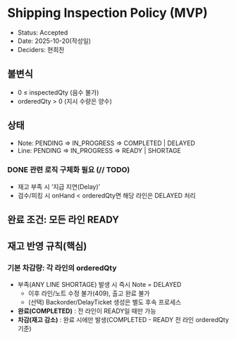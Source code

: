 # Shipping Inspection Policy (MVP)

- Status: Accepted
- Date: 2025-10-20(작성일)
- Deciders: 현희찬

## 불변식

- 0 ≤ inspectedQty (음수 불가)
- orderedQty > 0 (지시 수량은 양수)

## 상태

- Note: PENDING => IN_PROGRESS => COMPLETED | DELAYED
- Line: PENDING => IN_PROGRESS => READY | SHORTAGE

### DONE 관련 로직 구체화 필요 (// TODO)
- 재고 부족 시 ‘지급 지연(Delay)’
- 검수/피킹 시 onHand < orderedQty면 해당 라인은 DELAYED 처리

## 완료 조건: 모든 라인 READY

## 재고 반영 규칙(핵심)

### 기본 차감량: 각 라인의 orderedQty

- 부족(ANY LINE SHORTAGE) 발생 시 즉시 Note = DELAYED
    - 이후 라인/노트 수정 불가(409), 출고 완료 불가
    - (선택) Backorder/DelayTicket 생성은 별도 후속 프로세스
- **완료(COMPLETED)** : 전 라인이 READY일 때만 가능
- **차감(재고 감소)** : 완료 시에만 발생(COMPLETED - READY 전 라인 orderedQty 기준)
